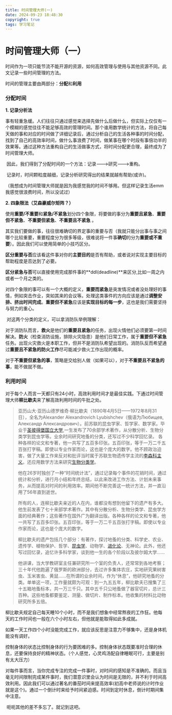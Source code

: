 ```yaml
---
title: 时间管理大师(一) 
date: 2024-09-23 18:48:30
copyright: true
tags: 学习笔记 
---
```


# 时间管理大师（一）

​	时间作为一项只能节流不能开源的资源，如何高效管理与使用与其他资源不同。此文记录一些时间管理的方法。

​	时间的管理主要由两部分：**分配**和**利用**

### 分配时间

**1. 记录分析法**	

​	事有轻重急缓。人们往往只通过感觉来选择先做什么后做什么，但实际上仅仅有一个模糊的感觉往往不能足够高效的管理时间。那个谁用数学统计的方法，将自己每天做的事和对应的时间做了详细记录后，通过分析自己的生活各种事的时间分配，找到了自己的高效率时间，做什么事浪费了时间，做某事在哪个时段有事倍功半的效果等。通过这种方法重构自己的生活做事方式，将时间分配更合理，最终成为了时间管理大师。

​	因此，我们得到了分配时间的一个方法：记录--->研究--->重构。

​	记录时，时间颗粒度越细，记录分析研究得出的结果就越有帮助(或许)。

​	（我想成为时间管理大师就是因为我感觉我的时间不够用。但这样记录生活emm我感觉很浪费时间，所以没试过）

**2. 四象限法（艾森豪威尔矩阵？）**

​	使用**重要/不重要**和**紧急/不紧急**划分四个象限，将要做的事分为**重要且紧急**、**重要但不紧急**、**不重要但紧急**、**不重要且不紧急** 。

​	其实我们要做的事，往往很难确切的界定事的重要与否（我就只能分出事与事之间哪个比较重要，重要程度分为很多等级，很难说将一件事**确切**的分为**重要或不重要**）。因此我们可以使用简单的小技巧区分。

​	**区分重要与否**应该看这件事对你的**主要目的**是否有帮助，或者说对实现主要目标的帮助程度是否达到了必要。

​	**区分紧急与否**可以直接使用完成那件事的**ddl(deadline)**来区分,比如一周之内或者一个月之类的。

​	对四个象限的事可以有一个大概的定义，**重要而紧急**是突发情况或者没处理好的事情，例如突击作业，突如其来的会议等。处理这类事件的方向应该是通过**调整安排、挤出时间完成**。**重要但不紧急**应该是**实现目标的每一步**，这也是我们需要坚持与努力的重心。

​	对这两个分类的定义，可以拿消防队举例理解：

​	对于消防队而言，**救火**是他们的**重要且紧急**的任务，出现火情他们必须要第一时间解决。**防火**（检查消防设施，排除火灾隐患）是他们日常工作，属于**重要但不紧急**任务。出现火灾救火是本职工作，但并不是消防队希望出现的。消防队反而希望通过**重要且不紧急的防火工作**尽可能减少救火工作出现的概率。

​	对于**不重要但紧急的事**，策略是交给别人做（如果可以），对于**不重要且不紧急的事**，能不做就不做。

### 利用时间

​	对于每个人而言一天都只有24小时，高效利用时间才是最佳实践。下通过时间管理大师**柳比歇夫**来了解高效利用时间的牛批之处。

> 亚历山大·亚历山德罗维奇·柳比歇夫（1890年4月5日——1972年8月31日），全名为Alexander Alexandrovich Lyubishchev（俄语为Любищев, Александр Александрович）。前苏联的昆虫学家、哲学家、数学家。毕业于[圣彼得堡国立大学](https://baike.baidu.com/item/圣彼得堡国立大学/2064768?fromModule=lemma_inlink),一生发布了70余部学术著作，从分散分析、生物分类学到昆虫学等。业余时间研究地蚤的分类，还写过不少科学回忆录。 各种各样的论文和专著，他一共写了五百多印张。五百印张，等于一万二千五百张打字稿。即使以专业作家而论，这也是个庞大的数字。他不顾政治迫害，做了大量工作来反对和批评当时属于苏联生物遗传学主流的[李森科主义](https://baike.baidu.com/item/李森科主义/3363858?fromModule=lemma_inlink)。还应用数学方法来研究[生物分类学](https://baike.baidu.com/item/生物分类学/1298770?fromModule=lemma_inlink)。
>
> 他在26岁时独创了一种“时间统计法”，通过记录每个事件的花销时间，通过统计和分析，进行月小结和年终总结，以此来改进工作方法、计划未来事务，从而提高对时间的利用效率。期间他不断完善这一统计方法，并一直沿用了56年直到逝世。
>
> 所有的人，连柳比歇夫亲近的人在内，谁都没有想到他留下的遗产有多大。 他生前发表了七十来部学术著作。其中有分散分析、生物分类学、昆虫学方面的经典著作；这些著作在国外广为翻译出版。各种各样的论文和专著，他一共写了五百多印张。五百印张，等于一万二千五百张打字稿。即使以专业作家而论，这也是个庞大的数字。
>
> 柳比歇夫的遗产包括几个部分：有著作，探讨地蚤的分类、科学史、农业、遗传学、植物保护、哲学、[昆虫学](https://baike.baidu.com/item/昆虫学/0?fromModule=lemma_inlink)、动物学、[进化论](https://baike.baidu.com/item/进化论/0?fromModule=lemma_inlink)、无神论。此外，他还写过回忆录，追忆许多科学家，谈到他一生的各个阶段以及彼尔姆大学……
>
> 他讲课，当大学教研室主任兼研究所一个室的负责人，还常常到各地考察；三十年代他跑遍了俄罗斯的欧洲部分，去过许多集体农庄，实地研究果树害虫、玉米害虫、黄鼠……在所谓的业余时间，作为“休息”，他研究地蚤的分类。单单这一项，工作量就颇为可观：到一九五五年，柳比歇夫已搜集了三十五箱地蚤标本，共一万三千只。其中五千只公地蚤做了器官切片，总计三百种。这些地蚤都要鉴定、测量、做切片、制作标本。他收集的材料比动物研究所多五倍。

​	柳比歇夫规定自己每天睡10个小时，而不是我们想象中经常熬夜的工作狂。他每天的工作时间也一般在六个小时左右，但他就是能取得如此多成就。

​	如果一天工作四个小时没能完成工作，就应该反思是注意力不够集中，还是身体机能没有调好。

​	控制身体的状态比控制身体的行为要困难的多。控制身体状态既要准时合理的休息，还要保持良好的精神状态。（个人感觉，心灵鸡汤配自律睡眠可行，主要是别有太大压力）

​	对每件事而言，当你完成专注的完成一件事时，对时间的感知是不准确的。而且当毫无时间限制完成某件事时，我们潜意识里会认为时间是无限的，并不利于时间高效利用。因此我们可以通过著名的番茄时间来提高效率(初高中老师说的计时作业就是这个)。通过一个倒计时来给予时间紧迫感。时间到定时休息，倒计时期间集中注意。

​	呃呃其他的差不多忘了。就记到这吧。

​	

